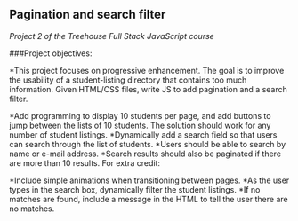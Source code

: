 ## Pagination and search filter

*Project 2 of the Treehouse Full Stack JavaScript course*

###Project objectives:

*This project focuses on progressive enhancement. The goal is to improve the usability of a student-listing directory that contains too much information. Given HTML/CSS files, write JS to add pagination and a search filter.

*Add programming to display 10 students per page, and add buttons to jump between the lists of 10 students. The solution should work for any number of student listings.
*Dynamically add a search field so that users can search through the list of students.
*Users should be able to search by name or e-mail address.
*Search results should also be paginated if there are more than 10 results.
For extra credit:

*Include simple animations when transitioning between pages.
*As the user types in the search box, dynamically filter the student listings.
*If no matches are found, include a message in the HTML to tell the user there are no matches.
